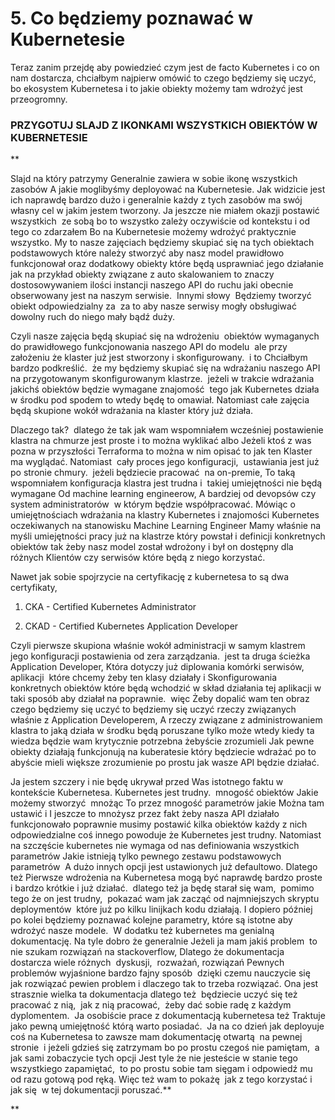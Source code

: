 # 5. Co będziemy poznawać w Kubernetesie

Teraz zanim przejdę aby powiedzieć czym jest de facto Kubernetes i co on nam dostarcza, chciałbym najpierw omówić to czego będziemy się uczyć, bo ekosystem Kubernetesa i to jakie obiekty możemy tam wdrożyć jest przeogromny.

### PRZYGOTUJ SLAJD Z IKONKAMI WSZYSTKICH OBIEKTÓW W KUBERNETESIE

**

Slajd na który patrzymy Generalnie zawiera w sobie ikonę wszystkich zasobów A jakie moglibyśmy deployować na Kubernetesie. Jak widzicie jest ich naprawdę bardzo dużo i generalnie każdy z tych zasobów ma swój własny cel w jakim jestem tworzony. Ja jeszcze nie miałem okazji postawić wszystkich  ze sobą bo to wszystko zależy oczywiście od kontekstu i od tego co zdarzałem Bo na Kubernetesie możemy wdrożyć praktycznie wszystko. My to nasze zajęciach będziemy skupiać się na tych obiektach podstawowych które należy stworzyć aby nasz model prawidłowo funkcjonował oraz dodatkowy obiekty które będą usprawniać jego działanie jak na przykład obiekty związane z auto skalowaniem to znaczy dostosowywaniem ilości instancji naszego API do ruchu jaki obecnie obserwowany jest na naszym serwisie.  Innymi słowy  Będziemy tworzyć obiekt odpowiedzialny za  za to aby nasze serwisy mogły obsługiwać dowolny ruch do niego mały bądź duży. 

  

Czyli nasze zajęcia będą skupiać się na wdrożeniu  obiektów wymaganych do prawidłowego funkcjonowania naszego API do modelu  ale przy założeniu że klaster już jest stworzony i skonfigurowany.  i to Chciałbym bardzo podkreślić.  że my będziemy skupiać się na wdrażaniu naszego API  na przygotowanym skonfigurowanym klastrze.  jeżeli w trakcie wdrażania jakichś obiektów będzie wymagane znajomość  tego jak Kubernetes działa w środku pod spodem to wtedy będę to omawiał. Natomiast całe zajęcia będą skupione wokół wdrażania na klaster który już działa.

  

Dlaczego tak?  dlatego że tak jak wam wspomniałem wcześniej postawienie klastra na chmurze jest proste i to można wyklikać albo Jeżeli ktoś z was pozna w przyszłości Terraforma to można w nim opisać to jak ten Klaster ma wyglądać. Natomiast  cały proces jego konfiguracji,  ustawiania jest już po stronie chmury.  jeżeli będziecie pracować  na on-premie, To taką wspomniałem konfiguracja klastra jest trudna i  takiej umiejętności nie będą wymagane Od machine learning engineerow, A bardziej od devopsów czy system administratorów  w którym będzie współpracować. Mówiąc o umiejętnościach wdrażania na klastry Kubernetes i znajomości Kubernetes oczekiwanych na stanowisku Machine Learning Engineer Mamy właśnie na myśli umiejętności pracy już na klastrze który powstał i definicji konkretnych obiektów tak żeby nasz model został wdrożony i był on dostępny dla różnych Klientów czy serwisów które będą z niego korzystać.

  

Nawet jak sobie spojrzycie na certyfikację z kubernetesa to są dwa certyfikaty, 

1. CKA - Certified Kubernetes Administrator
    
2. CKAD - Certified Kubernetes Application Developer
    

Czyli pierwsze skupiona właśnie wokół administracji w samym klastrem jego konfiguracji postawienia od zera zarządzania.  jest ta druga ścieżka Application Developer, Która dotyczy już diplowania komórki serwisów,  aplikacji  które chcemy żeby ten klasy działały i Skonfigurowania konkretnych obiektów które będą wchodzić w skład działania tej aplikacji w taki sposób aby działał na poprawnie.  więc Żeby dopalić wam ten obraz czego będziemy się uczyć to będziemy się uczyć rzeczy związanych właśnie z Application Developerem, A rzeczy związane z administrowaniem klastra to jaką działa w środku będą poruszane tylko może wtedy kiedy ta wiedza będzie wam krytycznie potrzebna żebyście zrozumieli Jak pewne obiekty działają funkcjonują na kuberatesie który będziecie wdrażać po to abyście mieli większe zrozumienie po prostu jak wasze API będzie działać.

Ja jestem szczery i nie będę ukrywał przed Was istotnego faktu w kontekście Kubernetesa. Kubernetes jest trudny.  mnogość obiektów Jakie możemy stworzyć  mnożąc To przez mnogość parametrów jakie Można tam ustawić i I jeszcze to mnożysz przez fakt żeby nasza API działało funkcjonowało poprawnie musimy postawić kilka obiektów każdy z nich odpowiedzialne coś innego powoduje że Kubernetes jest trudny. Natomiast  na szczęście kubernetes nie wymaga od nas definiowania wszystkich parametrów Jakie istnieją tylko pewnego zestawu podstawowych parametrów  A dużo innych opcji jest ustawionych już defaultowo. Dlatego też Pierwsze wdrożenia na Kubernetesa mogą być naprawdę bardzo proste i bardzo krótkie i już działać.  dlatego też ja będę starał się wam,  pomimo tego że on jest trudny,  pokazać wam jak zacząć od najmniejszych skryptu deploymentów  które już po kilku linijkach kodu działają. I dopiero później po kolei będziemy poznawać kolejne parametry, które są istotne aby wdrożyć nasze modele.  W dodatku też kubernetes ma genialną dokumentację. Na tyle dobro że generalnie Jeżeli ja mam jakiś problem  to nie szukam rozwiązań na stackoverflow, Dlatego że dokumentacja dostarcza wiele różnych  dyskusji,  rozważań, rozwiązań Pewnych problemów wyjaśnione bardzo fajny sposób  dzięki czemu nauczycie się  jak rozwiązać pewien problem i dlaczego tak to trzeba rozwiązać. Ona jest strasznie wielka ta dokumentacja dlatego też  będziecie uczyć się też pracować z nią,  jak z nią pracować,  żeby dać sobie radę z każdym dyplomentem.  Ja osobiście prace z dokumentacją kubernetesa też Traktuje jako pewną umiejętność którą warto posiadać.  Ja na co dzień jak deployuje coś na Kubernetesa to zawsze mam dokumentację otwartą  na pewnej stronie  i jeżeli gdzieś się zatrzymam bo po prostu czegoś nie pamiętam,  a jak sami zobaczycie tych opcji Jest tyle że nie jesteście w stanie tego wszystkiego zapamiętać,  to po prostu sobie tam sięgam i odpowiedź mu od razu gotową pod ręką. Więc też wam to pokażę  jak z tego korzystać i jak się  w tej dokumentacji poruszać.**

**